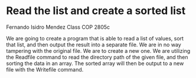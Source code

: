# Read the list and create a sorted list

Fernando Isidro Mendez Class COP 2805c

We are going to create a program that is able to read a list of values, sort that list, and then output the result into a separate file. We are in 
no way tampering with the original file. We are to create a new one.
We are utilizing the Readfile command to read the directory path of the given file, and then sorting the data in an array. The sorted array will then be output to a new file with the Writefile command.

